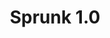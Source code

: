 ---
slug: sprunk-10-1165
title: Sprunk 1.0
description: "Sprunk 1.0 is an exciting online game. Play for free directly in your browser!"
icon: /images/popular_mods/Sprunk 1.0.png
url: https://wowtbc.net/sprunkin/sprunk1/index.html
previewImage: /images/popular_mods/Sprunk 1.0.png
type: popular mods

# SEO配置
seo:
  title: "Sprunk 1.0 - Play Free Online Game | Fun Browser Games"
  description: "Sprunk 1.0 - Play this fun online game for free in your browser. No download required!"
  ogImage: "/images/popular_mods/Sprunk 1.0.png"
  keywords: "sprunk-10-1165, online game, browser game, free game, popular mods game, play online"

videoUrls:
  - https://www.youtube.com/embed/example1
  - https://www.youtube.com/embed/example2

whyPlay:
  title: "Why Play Sprunk 1.0?"
  items:
    - "Immersive Gameplay: Sprunk 1.0 offers an engaging and immersive gaming experience that will keep you entertained for hours"
    - "Challenging Levels: Test your skills with increasingly difficult challenges and obstacles"
    - "Beautiful Graphics: Enjoy stunning visuals and smooth animations that bring the game world to life"
    - "Regular Updates: New content and features are added regularly to keep the game fresh and exciting"
    - "Free to Play: Experience all the fun without spending a penny"
    - "Community Features: Connect with other players, share strategies, and compete for high scores"
    - "Cross-Platform: Play on any device with a web browser, no downloads required"

features:
  title: "Key Features of Sprunk 1.0"
  image: "/images/popular_mods/Sprunk 1.0.png"
  items:
    - "Intuitive Controls: Easy to learn controls make Sprunk 1.0 accessible for players of all skill levels"
    - "Multiple Game Modes: Enjoy various gameplay options that provide different challenges and experiences"
    - "Character Customization: Personalize your gaming experience with unique characters and items"
    - "Achievement System: Complete special tasks to earn rewards and recognition"
    - "Leaderboards: Compete with players worldwide and see who can achieve the highest scores"

characteristics:
  title: "Game Characteristics"
  image: "/images/popular_mods/Sprunk 1.0.png"
  items:
    - "Genre: Popular mods game with elements of strategy and skill"
    - "Difficulty: Suitable for both casual gamers and those seeking a challenge"
    - "Play Time: Quick sessions or extended gameplay, depending on your preference"
    - "Art Style: Vibrant and engaging visuals that enhance the gaming experience"
    - "Sound Design: Immersive audio that complements the gameplay perfectly"

info: "Sprunk 1.0 is an exciting online game that offers players a unique and engaging gaming experience. With its intuitive controls, stunning visuals, and challenging gameplay, Sprunk 1.0 provides hours of entertainment for players of all ages and skill levels. Whether you're looking for a quick gaming session during a break or an extended play session, Sprunk 1.0 delivers an immersive experience that will keep you coming back for more. The game features multiple levels of increasing difficulty, ensuring that players are constantly challenged as they progress. With regular updates adding new content and features, Sprunk 1.0 remains fresh and exciting, providing endless entertainment options for its growing community of players."

howToPlayIntro: "Welcome to Sprunk 1.0! This guide will walk you through the basics and help you master the game. Whether you're a beginner or looking to improve your skills, these tips and instructions will enhance your gaming experience."

howToPlaySteps:
  - title: "Getting Started"
    description: "Begin your Sprunk 1.0 adventure by familiarizing yourself with the controls. Use your keyboard or mouse to navigate through the game interface. The tutorial will guide you through the basic mechanics and help you understand the objectives."
  - title: "Understanding the Objectives"
    description: "In Sprunk 1.0, your main goal is to progress through levels by completing specific objectives. Each level presents unique challenges that require different strategies and approaches."
  - title: "Mastering the Controls"
    description: "Practice using the controls to improve your precision and reaction time. Sprunk 1.0 requires quick reflexes and strategic thinking to overcome obstacles and defeat opponents."
  - title: "Utilizing Power-ups"
    description: "Collect power-ups throughout the game to enhance your abilities and overcome difficult challenges. Each power-up offers unique advantages that can be crucial for success."
  - title: "Developing Strategies"
    description: "As you progress in Sprunk 1.0, develop effective strategies for different scenarios. Analyze patterns, anticipate challenges, and adapt your approach to maximize your performance."

faq:
  title: "Frequently Asked Questions about Sprunk 1.0"
  items:
    - question: "Is Sprunk 1.0 free to play?"
      answer: "Yes, Sprunk 1.0 is completely free to play directly in your web browser. No downloads or purchases are required to enjoy the full game experience."
    - question: "Can I play Sprunk 1.0 on mobile devices?"
      answer: "Yes, Sprunk 1.0 is optimized for both desktop and mobile play. You can enjoy the game on any device with a web browser and internet connection."
    - question: "Are there any in-game purchases?"
      answer: "While Sprunk 1.0 is free to play, there may be optional in-game purchases available for cosmetic items or additional features that don't affect core gameplay."
    - question: "How often is Sprunk 1.0 updated?"
      answer: "The developers regularly update Sprunk 1.0 with new content, features, and improvements based on player feedback and game performance."
    - question: "Can I play Sprunk 1.0 offline?"
      answer: "Currently, Sprunk 1.0 requires an internet connection to play as it's a browser-based online game."
    - question: "Is Sprunk 1.0 suitable for children?"
      answer: "Yes, Sprunk 1.0 is designed to be family-friendly and suitable for players of all ages."
    - question: "How do I report bugs or issues?"
      answer: "If you encounter any problems while playing Sprunk 1.0, you can report them through the game's support page or contact the developers directly through their website."
    - question: "Still Have Questions?"
      answer: "If you have additional questions about Sprunk 1.0 that aren't covered in this FAQ, please visit our support center or contact our customer service team for assistance."
---
